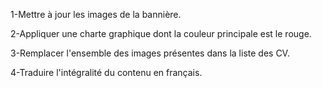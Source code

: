 1-Mettre à jour les images de la bannière.

2-Appliquer une charte graphique dont la couleur principale est le rouge.

3-Remplacer l'ensemble des images présentes dans la liste des CV.

4-Traduire l'intégralité du contenu en français.
